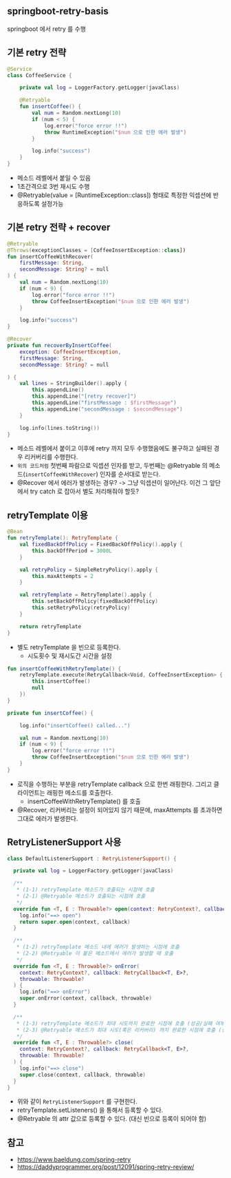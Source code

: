 ## springboot-retry-basis
springboot 에서 retry 를 수행

## 기본 retry 전략
```kotlin
@Service
class CoffeeService {

    private val log = LoggerFactory.getLogger(javaClass)

    @Retryable
    fun insertCoffee() {
        val num = Random.nextLong(10)
        if (num < 5) {
            log.error("force error !!")
            throw RuntimeException("$num 으로 인한 에러 발생")
        }

        log.info("success")
    }
}
```
* 메소드 레벨에서 붙일 수 있음
* 1초간격으로 3번 재시도 수행
* @Retryable(value = [RuntimeException::class]) 형태로 특정한 익셉션에 반응하도록 설정가능

## 기본 retry 전략 + recover 
```kotlin
@Retryable
@Throws(exceptionClasses = [CoffeeInsertException::class])
fun insertCoffeeWithRecover(
    firstMessage: String,
    secondMessage: String? = null
) {
    val num = Random.nextLong(10)
    if (num < 9) {
        log.error("force error !!")
        throw CoffeeInsertException("$num 으로 인한 에러 발생")
    }

    log.info("success")
}

@Recover
private fun recoverByInsertCoffee(
    exception: CoffeeInsertException,
    firstMessage: String,
    secondMessage: String? = null

) {
    val lines = StringBuilder().apply {
        this.appendLine()
        this.appendLine("[retry recover]")
        this.appendLine("firstMessage : $firstMessage")
        this.appendLine("secondMessage : $secondMessage")
    }

    log.info(lines.toString())
}
```
* 메소드 레벨에서 붙이고 이후에 retry 까지 모두 수행했음에도 불구하고 실패된 경우 리커버리를 수행한다.
* `위의 코드처럼` 첫번째 파람으로 익셉션 인자를 받고, 두번째는 @Retryable 의 메소드(`insertCoffeeWithRecover`) 인자를 순서대로 받는다.
* @Recover 에서 에러가 발생하는 경우? -> 그냥 익셉션이 일어난다. 이건 그 앞단에서 try catch 로 잡아서 별도 처리해줘야 할듯?

## retryTemplate 이용
```kotlin
@Bean
fun retryTemplate(): RetryTemplate {
    val fixedBackOffPolicy = FixedBackOffPolicy().apply {
        this.backOffPeriod = 3000L
    }

    val retryPolicy = SimpleRetryPolicy().apply {
        this.maxAttempts = 2
    }

    val retryTemplate = RetryTemplate().apply {
        this.setBackOffPolicy(fixedBackOffPolicy)
        this.setRetryPolicy(retryPolicy)
    }

    return retryTemplate
}
```
* 별도 retryTemplate 을 빈으로 등록한다.
    * 시도횟수 및 재시도간 시간을 설정

```kotlin
fun insertCoffeeWithRetryTemplate() {
    retryTemplate.execute(RetryCallback<Void, CoffeeInsertException> { context ->
        this.insertCoffee()
        null
    })
}

private fun insertCoffee() {

    log.info("insertCoffee() called...")

    val num = Random.nextLong(10)
    if (num < 9) {
        log.error("force error !!")
        throw CoffeeInsertException("$num 으로 인한 에러 발생")
    }
}
```
* 로직을 수행하는 부분을 retryTemplate callback 으로 한번 래핑한다. 그리고 클라이언트는 래핑한 메소드를 호출한다.
  * insertCoffeeWithRetryTemplate() 를 호출
* @Recover, 리커버리는 설정이 되어있지 않기 때문에, maxAttempts 를 초과하면 그대로 에러가 발생한다.

## RetryListenerSupport 사용
```kotlin
class DefaultListenerSupport : RetryListenerSupport() {

  private val log = LoggerFactory.getLogger(javaClass)

  /**
   * (1-1) retryTemplate 메소드가 호출되는 시점에 호출
   * (2-1) @Retryable 메소드가 호출되는 시점에 호출
   */
  override fun <T, E : Throwable?> open(context: RetryContext?, callback: RetryCallback<T, E>?): Boolean {
    log.info("==> open")
    return super.open(context, callback)
  }

  /**
   * (1-2) retryTemplate 메소드 내에 에러가 발생하는 시점에 호출
   * (2-2) @Retryable 이 붙은 메소드에서 에러가 발생할 때 호출
   */
  override fun <T, E : Throwable?> onError(
    context: RetryContext?, callback: RetryCallback<T, E>?,
    throwable: Throwable?
  ) {
    log.info("==> onError")
    super.onError(context, callback, throwable)
  }

  /**
   * (1-3) retryTemplate 메소드가 최대 시도까지 완료한 시점에 호출 (성공/실패 여부 상관없이)
   * (2-3) @Retryable 메소드가 최대 시도(혹은 리커버리) 까지 완료한 시점에 호출 (성공/실패 여부 상관없이)
   */
  override fun <T, E : Throwable?> close(
    context: RetryContext?, callback: RetryCallback<T, E>?,
    throwable: Throwable?
  ) {
    log.info("==> close")
    super.close(context, callback, throwable)
  }
}
```
* 위와 같이 `RetryListenerSupport` 를 구현한다.
* retryTemplate.setListeners() 을 통해서 등록할 수 있다.
* @Retryable 의 attr 값으로 등록할 수 있다. (대신 빈으로 등록이 되어야 함)

## 참고
* https://www.baeldung.com/spring-retry
* https://daddyprogrammer.org/post/12091/spring-retry-review/